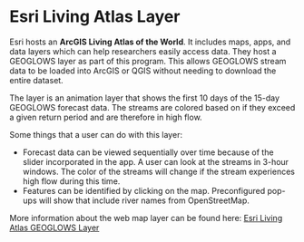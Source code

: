# Esri Living Atlas Layer

Esri hosts an **ArcGIS Living Atlas of the World**. It includes maps, apps, and data layers which can help researchers easily access data. They host a GEOGLOWS layer as part of this program. This allows GEOGLOWS stream data to be loaded into ArcGIS or QGIS without needing to download the entire dataset.

The layer is an animation layer that shows the first 10 days of the 15-day GEOGLOWS forecast data. The streams are colored based on if they exceed a given return period and are therefore in high flow. 

Some things that a user can do with this layer:

- Forecast data can be viewed sequentially over time because of the slider incorporated in the app. A user can look at the streams in 3-hour windows. The color of the streams will change if the stream experiences high flow during this time.
- Features can be identified by clicking on the map. Preconfigured pop-ups will show that include river names from OpenStreetMap.

More information about the web map layer can be found here: [Esri Living Atlas GEOGLOWS Layer](https://www.arcgis.com/home/item.html?id=8f0573e0c0b9491dbeafde9c72ccf02b)

